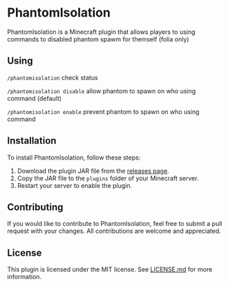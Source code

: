 # PhantomIsolation

PhantomIsolation is a Minecraft plugin that allows players to using commands to disabled phantom spawm for themself (folia only)

## Using
`/phantomisolation` check status

`/phantomisolation disable` allow phantom to spawn on who using command (default)

`/phantomisolation enable` prevent phantom to spawn on who using command



## Installation

To install PhantomIsolation, follow these steps:

1. Download the plugin JAR file from the [releases page](https://github.com/Hynse/PhantomIsolation/releases).
2. Copy the JAR file to the `plugins` folder of your Minecraft server.
3. Restart your server to enable the plugin.

## Contributing

If you would like to contribute to PhantomIsolation, feel free to submit a pull request with your changes. All contributions are welcome and appreciated.

## License

This plugin is licensed under the MIT license. See [LICENSE.md](https://github.com/Hynse/PhantomIsolation/blob/master/LICENSE.md) for more information.
